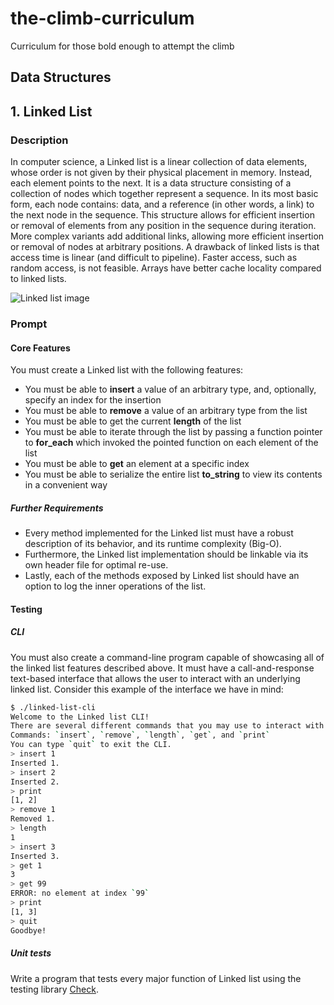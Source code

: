 # the-climb-curriculum
Curriculum for those bold enough to attempt the climb

## Data Structures
## 1. Linked List
### Description
In computer science, a Linked list is a linear collection of data elements, whose order is not given by their physical placement in memory. Instead, each element points to the next. It is a data structure consisting of a collection of nodes which together represent a sequence. In its most basic form, each node contains: data, and a reference (in other words, a link) to the next node in the sequence. This structure allows for efficient insertion or removal of elements from any position in the sequence during iteration. More complex variants add additional links, allowing more efficient insertion or removal of nodes at arbitrary positions. A drawback of linked lists is that access time is linear (and difficult to pipeline). Faster access, such as random access, is not feasible. Arrays have better cache locality compared to linked lists.

![Linked list image](https://upload.wikimedia.org/wikipedia/commons/6/6d/Singly-linked-list.svg)

### Prompt
#### Core Features
You must create a Linked list with the following features:
- You must be able to **insert** a value of an arbitrary type, and, optionally, specify an index for the insertion
- You must be able to **remove** a value of an arbitrary type from the list
- You must be able to get the current **length** of the list
- You must be able to iterate through the list by passing a function pointer to **for_each** which invoked the pointed function on each element of the list
- You must be able to **get** an element at a specific index
- You must be able to serialize the entire list **to_string** to view its contents in a convenient way

##### Further Requirements
- Every method implemented for the Linked list must have a robust description of its behavior, and its runtime complexity (Big-O).
- Furthermore, the Linked list implementation should be linkable via its own header file for optimal re-use.
- Lastly, each of the methods exposed by Linked list should have an option to log the inner operations of the list.

#### Testing
##### CLI
You must also create a command-line program capable of showcasing all of the linked list features described above. It must have a call-and-response text-based interface that allows the user to interact with an underlying linked list. Consider this example of the interface we have in mind:
```sh
$ ./linked-list-cli
Welcome to the Linked list CLI!
There are several different commands that you may use to interact with the underlying Linked list.
Commands: `insert`, `remove`, `length`, `get`, and `print`
You can type `quit` to exit the CLI.
> insert 1
Inserted 1.
> insert 2
Inserted 2.
> print
[1, 2]
> remove 1
Removed 1.
> length
1
> insert 3
Inserted 3.
> get 1
3
> get 99
ERROR: no element at index `99`
> print
[1, 3]
> quit
Goodbye!
```

##### Unit tests
Write a program that tests every major function of Linked list using the testing library [Check](https://libcheck.github.io/check/web/install.html).
